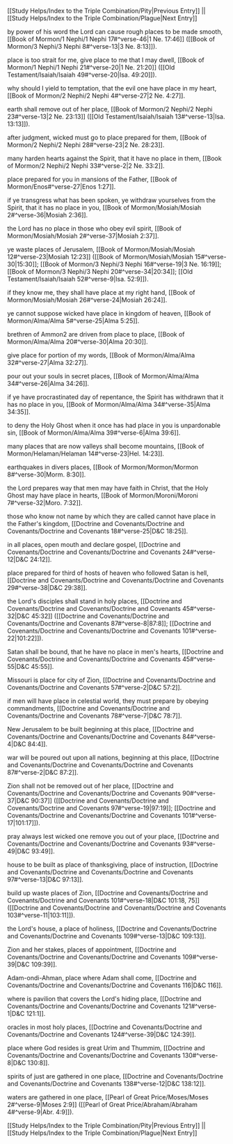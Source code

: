 [[Study Helps/Index to the Triple Combination/Pity|Previous Entry]]  ||  [[Study Helps/Index to the Triple Combination/Plague|Next Entry]]

 by power of his word the Lord can cause rough places to be made smooth, [[Book of Mormon/1 Nephi/1 Nephi 17#^verse-46|1 Ne. 17:46]] ([[Book of Mormon/3 Nephi/3 Nephi 8#^verse-13|3 Ne. 8:13]]).

 place is too strait for me, give place to me that I may dwell, [[Book of Mormon/1 Nephi/1 Nephi 21#^verse-20|1 Ne. 21:20]] ([[Old Testament/Isaiah/Isaiah 49#^verse-20|Isa. 49:20]]).

 why should I yield to temptation, that the evil one have place in my heart, [[Book of Mormon/2 Nephi/2 Nephi 4#^verse-27|2 Ne. 4:27]].

 earth shall remove out of her place, [[Book of Mormon/2 Nephi/2 Nephi 23#^verse-13|2 Ne. 23:13]] ([[Old Testament/Isaiah/Isaiah 13#^verse-13|Isa. 13:13]]).

 after judgment, wicked must go to place prepared for them, [[Book of Mormon/2 Nephi/2 Nephi 28#^verse-23|2 Ne. 28:23]].

 many harden hearts against the Spirit, that it have no place in them, [[Book of Mormon/2 Nephi/2 Nephi 33#^verse-2|2 Ne. 33:2]].

 place prepared for you in mansions of the Father, [[Book of Mormon/Enos#^verse-27|Enos 1:27]].

 if ye transgress what has been spoken, ye withdraw yourselves from the Spirit, that it has no place in you, [[Book of Mormon/Mosiah/Mosiah 2#^verse-36|Mosiah 2:36]].

 the Lord has no place in those who obey evil spirit, [[Book of Mormon/Mosiah/Mosiah 2#^verse-37|Mosiah 2:37]].

 ye waste places of Jerusalem, [[Book of Mormon/Mosiah/Mosiah 12#^verse-23|Mosiah 12:23]] ([[Book of Mormon/Mosiah/Mosiah 15#^verse-30|15:30]]; [[Book of Mormon/3 Nephi/3 Nephi 16#^verse-19|3 Ne. 16:19]]; [[Book of Mormon/3 Nephi/3 Nephi 20#^verse-34|20:34]]; [[Old Testament/Isaiah/Isaiah 52#^verse-9|Isa. 52:9]]).

 if they know me, they shall have place at my right hand, [[Book of Mormon/Mosiah/Mosiah 26#^verse-24|Mosiah 26:24]].

 ye cannot suppose wicked have place in kingdom of heaven, [[Book of Mormon/Alma/Alma 5#^verse-25|Alma 5:25]].

 brethren of Ammon2 are driven from place to place, [[Book of Mormon/Alma/Alma 20#^verse-30|Alma 20:30]].

 give place for portion of my words, [[Book of Mormon/Alma/Alma 32#^verse-27|Alma 32:27]].

 pour out your souls in secret places, [[Book of Mormon/Alma/Alma 34#^verse-26|Alma 34:26]].

 if ye have procrastinated day of repentance, the Spirit has withdrawn that it has no place in you, [[Book of Mormon/Alma/Alma 34#^verse-35|Alma 34:35]].

 to deny the Holy Ghost when it once has had place in you is unpardonable sin, [[Book of Mormon/Alma/Alma 39#^verse-6|Alma 39:6]].

 many places that are now valleys shall become mountains, [[Book of Mormon/Helaman/Helaman 14#^verse-23|Hel. 14:23]].

 earthquakes in divers places, [[Book of Mormon/Mormon/Mormon 8#^verse-30|Morm. 8:30]].

 the Lord prepares way that men may have faith in Christ, that the Holy Ghost may have place in hearts, [[Book of Mormon/Moroni/Moroni 7#^verse-32|Moro. 7:32]].

 those who know not name by which they are called cannot have place in the Father's kingdom, [[Doctrine and Covenants/Doctrine and Covenants/Doctrine and Covenants 18#^verse-25|D&C 18:25]].

 in all places, open mouth and declare gospel, [[Doctrine and Covenants/Doctrine and Covenants/Doctrine and Covenants 24#^verse-12|D&C 24:12]].

 place prepared for third of hosts of heaven who followed Satan is hell, [[Doctrine and Covenants/Doctrine and Covenants/Doctrine and Covenants 29#^verse-38|D&C 29:38]].

 the Lord's disciples shall stand in holy places, [[Doctrine and Covenants/Doctrine and Covenants/Doctrine and Covenants 45#^verse-32|D&C 45:32]] ([[Doctrine and Covenants/Doctrine and Covenants/Doctrine and Covenants 87#^verse-8|87:8]]; [[Doctrine and Covenants/Doctrine and Covenants/Doctrine and Covenants 101#^verse-22|101:22]]).

 Satan shall be bound, that he have no place in men's hearts, [[Doctrine and Covenants/Doctrine and Covenants/Doctrine and Covenants 45#^verse-55|D&C 45:55]].

 Missouri is place for city of Zion, [[Doctrine and Covenants/Doctrine and Covenants/Doctrine and Covenants 57#^verse-2|D&C 57:2]].

 if men will have place in celestial world, they must prepare by obeying commandments, [[Doctrine and Covenants/Doctrine and Covenants/Doctrine and Covenants 78#^verse-7|D&C 78:7]].

 New Jerusalem to be built beginning at this place, [[Doctrine and Covenants/Doctrine and Covenants/Doctrine and Covenants 84#^verse-4|D&C 84:4]].

 war will be poured out upon all nations, beginning at this place, [[Doctrine and Covenants/Doctrine and Covenants/Doctrine and Covenants 87#^verse-2|D&C 87:2]].

 Zion shall not be removed out of her place, [[Doctrine and Covenants/Doctrine and Covenants/Doctrine and Covenants 90#^verse-37|D&C 90:37]] ([[Doctrine and Covenants/Doctrine and Covenants/Doctrine and Covenants 97#^verse-19|97:19]]; [[Doctrine and Covenants/Doctrine and Covenants/Doctrine and Covenants 101#^verse-17|101:17]]).

 pray always lest wicked one remove you out of your place, [[Doctrine and Covenants/Doctrine and Covenants/Doctrine and Covenants 93#^verse-49|D&C 93:49]].

 house to be built as place of thanksgiving, place of instruction, [[Doctrine and Covenants/Doctrine and Covenants/Doctrine and Covenants 97#^verse-13|D&C 97:13]].

 build up waste places of Zion, [[Doctrine and Covenants/Doctrine and Covenants/Doctrine and Covenants 101#^verse-18|D&C 101:18, 75]] ([[Doctrine and Covenants/Doctrine and Covenants/Doctrine and Covenants 103#^verse-11|103:11]]).

 the Lord's house, a place of holiness, [[Doctrine and Covenants/Doctrine and Covenants/Doctrine and Covenants 109#^verse-13|D&C 109:13]].

 Zion and her stakes, places of appointment, [[Doctrine and Covenants/Doctrine and Covenants/Doctrine and Covenants 109#^verse-39|D&C 109:39]].

 Adam-ondi-Ahman, place where Adam shall come, [[Doctrine and Covenants/Doctrine and Covenants/Doctrine and Covenants 116|D&C 116]].

 where is pavilion that covers the Lord's hiding place, [[Doctrine and Covenants/Doctrine and Covenants/Doctrine and Covenants 121#^verse-1|D&C 121:1]].

 oracles in most holy places, [[Doctrine and Covenants/Doctrine and Covenants/Doctrine and Covenants 124#^verse-39|D&C 124:39]].

 place where God resides is great Urim and Thummim, [[Doctrine and Covenants/Doctrine and Covenants/Doctrine and Covenants 130#^verse-8|D&C 130:8]].

 spirits of just are gathered in one place, [[Doctrine and Covenants/Doctrine and Covenants/Doctrine and Covenants 138#^verse-12|D&C 138:12]].

 waters are gathered in one place, [[Pearl of Great Price/Moses/Moses 2#^verse-9|Moses 2:9]] ([[Pearl of Great Price/Abraham/Abraham 4#^verse-9|Abr. 4:9]]).

[[Study Helps/Index to the Triple Combination/Pity|Previous Entry]]  ||  [[Study Helps/Index to the Triple Combination/Plague|Next Entry]]